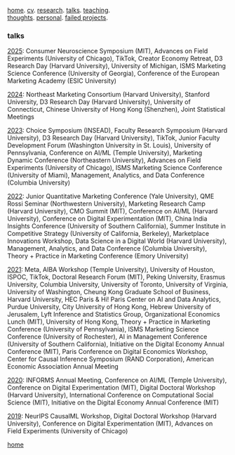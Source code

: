 [home](./). [cv](./assets/files/CV.pdf). [research](./research.md). [talks](./talk.md). [teaching](./teaching.md). <br/>
[thoughts](./thought.md). [personal](./hobby.md). [failed projects](./failed.md).

### talks

<!--
This is a multi-line comment.
It can span across several lines.
-->

<ins>2025</ins>: Consumer Neuroscience Symposium (MIT), Advances on Field Experiments (University of Chicago), TikTok, Creator Economy Retreat, D3 Research Day (Harvard University), University of Michigan, ISMS Marketing Science Conference (University of Georgia), Conference of the European Marketing Academy (ESIC University)

<ins>2024</ins>: Northeast Marketing Consortium (Harvard University), Stanford University, D3 Research Day
(Harvard University), University of Connecticut, Chinese University of Hong Kong (Shenzhen), Joint
Statistical Meetings

<ins>2023</ins>: Choice Symposium (INSEAD), Faculty Research Symposium (Harvard University), D3 Research
Day (Harvard University), TikTok, Junior Faculty Development Forum (Washington University in St.
Louis), University of Pennsylvania, Conference on AI/ML (Temple University), Marketing Dynamic
Conference (Northeastern University), Advances on Field Experiments (University of Chicago), ISMS
Marketing Science Conference (University of Miami), Management, Analytics, and Data Conference
(Columbia University)

<ins>2022</ins>: Junior Quantitative Marketing Conference (Yale University), QME Rossi Seminar (Northwestern University), Marketing Research Camp (Harvard University), CMO Summit (MIT), Conference
on AI/ML (Harvard University), Conference on Digital Experimentation (MIT), China India Insights
Conference (University of Southern California), Summer Institute in Competitive Strategy (University
of California, Berkeley), Marketplace Innovations Workshop, Data Science in a Digital World (Harvard
University), Management, Analytics, and Data Conference (Columbia University), Theory + Practice
in Marketing Conference (Emory University)

<ins>2021</ins>: Meta, AIBA Workshop (Temple University), University of Houston, ISPOC, TikTok, Doctoral
Research Forum (MIT), Peking University, Erasmus University, Columbia University, University of
Toronto, University of Virginia, University of Washington, Cheung Kong Graduate School of Business,
Harvard University, HEC Paris & Hi! Paris Center on AI and Data Analytics, Purdue University, City
University of Hong Kong, Hebrew University of Jerusalem, Lyft Inference and Statistics Group, Organizational Economics Lunch (MIT), University of Hong Kong, Theory + Practice in Marketing Conference (University of Pennsylvania), ISMS Marketing Science Conference (University of Rochester), AI
in Management Conference (University of Southern California), Initiative on the Digital Economy Annual Conference (MIT), Paris Conference on Digital Economics Workshop, Center for Causal Inference
Symposium (RAND Corporation), American Economic Association Annual Meeting

<ins>2020</ins>: INFORMS Annual Meeting, Conference on AI/ML (Temple University), Conference on Digital
Experimentation (MIT), Digital Doctoral Workshop (Harvard University), International Conference on
Computational Social Science (MIT), Initiative on the Digital Economy Annual Conference (MIT)

<ins>2019</ins>: NeurIPS CausalML Workshop, Digital Doctoral Workshop (Harvard University), Conference on
Digital Experimentation (MIT), Advances on Field Experiments (University of Chicago)

<!--
#### seminars:


\- University of Michigan (2025/4)<br/>
\- Marketing Science, TikTok (2025/2)<br/>
\- Northeast Marketing Consortium, Harvard (2024/10)<br/>
\- Stanford University (2024/5)<br/>
\- University of Connecticut (2024/4)<br/>
\- The Chinese University of Hong Kong, Shenzhen (2024/2)<br/>
\- The Choice Symposium, INSEAD (2023/8)<br/>
\- Faculty Research Symposium, Harvard (2023/5)<br/>
\- D^3 Research Day, Harvard (2023/5)<br/>
\- Marketing Science, TikTok (2023/5)<br/>
\- Junior Faculty Development Forum, WUSTL (2023/5)<br/>
\- University of Pennsylvania (2023/2)<br/>
\- Junior Quantitative Marketing Conference, Yale (2022/9)<br/>
\- QME Rossi Seminar, Northwestern (2022/5)<br/>
\- Marketing Research Camp, Harvard (2022/5)<br/>
\- CMO Summit, MIT (2022/4)<br/>
\- Core Data Science, Meta (2021/12)<br/>
\- AIBA Workshop, Temple (2021/12)<br/>
\- University of Houston (2021/11)<br/>
\- ISPOC Seminar (2021/8)<br/>
\- Marketing Science, TikTok (2021/7)<br/>
\- Sloan Doctoral Research Forum, MIT (2021/4)<br/>
\- Peking University (2021/3)<br/>
\- Erasmus University (2021/3)<br/>
\- Columbia University (2021/2)<br/>
\- University of Toronto (2021/2)<br/>
\- University of Virginia (2021/2)<br/>
\- University of Washington (2021/1)<br/>
\- Cheung Kong Graduate School of Business (2021/1)<br/>
\- Harvard University (2021/1)<br/>
\- HEC Paris & Hi! Paris Center on AI and Data Analytics (2021/1)<br/>
\- Purdue University (2021/1)<br/>
\- City University of Hong Kong (2021/1)<br/>
\- Hebrew University of Jerusalem (2020/12)<br/>
\- Inference and Statistics Reading Group, Lyft (2020/12)<br/>
\- The University of Hong Kong (2020/11)<br/>
\- Massachusetts Institute of Technology (2020/11)<br/>
\- Organizational Economics Lunch, MIT (2020/10)<br/>
\- Massachusetts Institute of Technology (2020/5)<br/>
\- Massachusetts Institute of Technology (2017/11)<br/>

#### conferences:

\- Joint Statistical Meeting, Portland (2024/8)<br/>
\- Marketing Dynamics Conference, Northeastern (2023/9)<br/>
\- Advances on Field Experiment, Chicago (2023/9)<br/>
\- ISMS Marketing Science Conference, Miami (2023/6)<br/>
\- Management, Analytics, and Data, Columbia/Wharton (2023/5)<br/>
\- Conference on AI/ML, Harvard (2022/12)<br/>
\- Conference on Digital Experimentation, MIT (2022/11)<br/>
\- China India Insights Conference, USC (2022/10)<br/>
\- Summer Institute in Competitive Strategy, UC Berkeley (2022/6)<br/>
\- Marketplace Innovations Workshop (2022/5)<br/>
\- Management, Analytics, and Data, Columbia/Wharton (2022/5)<br/>
\- Theory + Practice in Marketing, Emory (2022/5)<br/>
\- Data Science in a Digital World Conference, Harvard (2022/5)<br/>
\- Causal Inference Symposium, RAND Corporation (2021/6)<br/>
\- Theory + Practice in Marketing, Wharton (2021/6)<br/>
\- ISMS Marketing Science Conference, Rochester (2021/6)<br/>
\- IDE Annual Conference, MIT (2021/5)<br/>
\- Artificial Intelligence in Management Conference, USC (2021/5)<br/>
\- Paris Conference on Digital Economics Workshop (2021/4)<br/>
\- American Economic Association Annual Meeting (2021/1)<br/>
\- Conference on AI/ML, NYU, CMU & Temple (2020/12)<br/>
\- Workshop on Information Systems and Economics (2020/12)<br/>
\- Conference on Digital Experimentation, MIT (2020/11)<br/>
\- INFORMS Annual Meeting (2020/11)<br/>
\- Digital Doctoral Workshop, Harvard (2020/11)<br/>
\- Conference on Computational Social Science, MIT (2020/7)<br/>
\- IDE Annual Conference, MIT (2020/5)<br/>
\- NeurIPS CausalML Workshop (2019/12)<br/>
\- Digital Doctoral Workshop, Harvard (2019/12)<br/>
\- Conference on Digital Experimentation, MIT (2019/11)<br/>
\- Advances on Field Experiments, Chicago (2019/7)<br/>

-->

[home](./)


